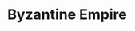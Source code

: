 ---
title: Byzantine Empire 
layout: post
description: summary
menu: nav/world/nations.html
image: 
tags: [Nations]
---